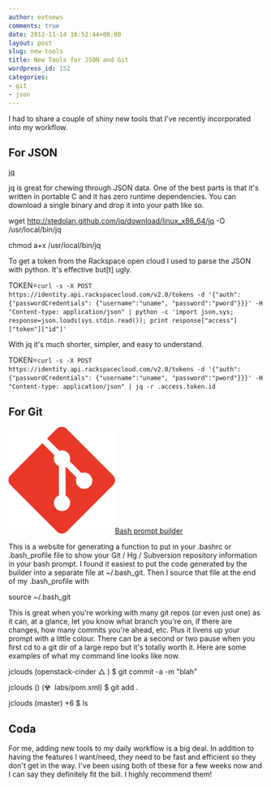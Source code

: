 ```yaml
---
author: evtoews
comments: true
date: 2012-11-14 16:52:44+00:00
layout: post
slug: new-tools
title: New Tools for JSON and Git
wordpress_id: 152
categories:
- git
- json
---
```


I had to share a couple of shiny new tools that I've recently incorporated into my workflow.


## For JSON


[jq](http://stedolan.github.com/jq/)

jq is great for chewing through JSON data. One of the best parts is that it's written in portable C and it has zero runtime dependencies. You can download a single binary and drop it into your path like so.


wget http://stedolan.github.com/jq/download/linux_x86_64/jq -O /usr/local/bin/jq




chmod a+x /usr/local/bin/jq


To get a token from the Rackspace open cloud I used to parse the JSON with python. It's effective but[t] ugly.


TOKEN=`curl -s -X POST https://identity.api.rackspacecloud.com/v2.0/tokens -d '{"auth": {"passwordCredentials": {"username":"uname", "password":"pword"}}}' -H "Content-type: application/json" | python -c 'import json,sys; response=json.loads(sys.stdin.read()); print response["access"]["token"]["id"]'`


With jq it's much shorter, simpler, and easy to understand.


TOKEN=`curl -s -X POST https://identity.api.rackspacecloud.com/v2.0/tokens -d '{"auth": {"passwordCredentials": {"username":"uname", "password":"pword"}}}' -H "Content-type: application/json" | jq -r .access.token.id`





## For Git


[](http://andrewray.me/bash-prompt-builder/index.html)[![git](/img/posts/git1.png)](/img/posts/git1.png)[Bash prompt builder](http://andrewray.me/bash-prompt-builder/index.html)

This is a website for generating a function to put in your .bashrc or .bash_profile file to show your Git / Hg / Subversion repository information in your bash prompt. I found it easiest to put the code generated by the builder into a separate file at ~/.bash_git. Then I source that file at the end of my .bash_profile with


source ~/.bash_git


This is great when you're working with many git repos (or even just one) as it can, at a glance, let you know what branch you're on, if there are changes, how many commits you're ahead, etc. Plus it livens up your prompt with a little colour. There can be a second or two pause when you first cd to a git dir of a large repo but it's totally worth it. Here are some examples of what my command line looks like now.


jclouds (openstack-cinder △ ) $ git commit -a -m "blah"




jclouds () (☢  labs/pom.xml) $ git add .




jclouds (master) +6 $ ls





## Coda


For me, adding new tools to my daily workflow is a big deal. In addition to having the features I want/need, they need to be fast and efficient so they don't get in the way. I've been using both of these for a few weeks now and I can say they definitely fit the bill. I highly recommend them!
